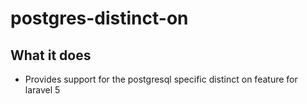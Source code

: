 # postgres-distinct-on

## What it does

* Provides support for the postgresql specific distinct on feature for laravel 5
